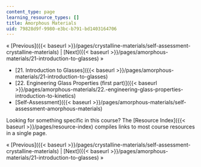 ```yaml
---
content_type: page
learning_resource_types: []
title: Amorphous Materials
uid: 79828d9f-9980-e3bc-b791-bd1403164706
---
```


« [Previous]({{< baseurl >}}/pages/crystalline-materials/self-assessment-crystalline-materials) | [Next]({{< baseurl >}}/pages/amorphous-materials/21-introduction-to-glasses) »

*   [21\. Introduction to Glasses]({{< baseurl >}}/pages/amorphous-materials/21-introduction-to-glasses)
*   [22\. Engineering Glass Properties (first part)]({{< baseurl >}}/pages/amorphous-materials/22.-engineering-glass-properties-introduction-to-kinetics)
*   [Self-Assessment]({{< baseurl >}}/pages/amorphous-materials/self-assessment-amorphous-materials)

Looking for something specific in this course? The [Resource Index]({{< baseurl >}}/pages/resource-index) compiles links to most course resources in a single page.

« [Previous]({{< baseurl >}}/pages/crystalline-materials/self-assessment-crystalline-materials) | [Next]({{< baseurl >}}/pages/amorphous-materials/21-introduction-to-glasses) »
